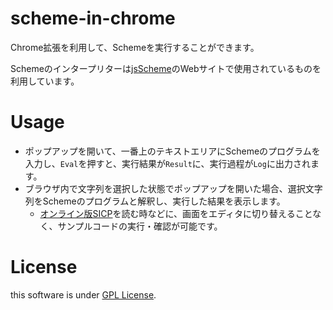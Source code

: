 # scheme-in-chrome

Chrome拡張を利用して、Schemeを実行することができます。

Schemeのインタープリターは[jsScheme](http://bluishcoder.co.nz/jsscheme/)のWebサイトで使用されているものを利用しています。

# Usage

- ポップアップを開いて、一番上のテキストエリアにSchemeのプログラムを入力し、`Eval`を押すと、実行結果が`Result`に、実行過程が`Log`に出力されます。
- ブラウザ内で文字列を選択した状態でポップアップを開いた場合、選択文字列をSchemeのプログラムと解釈し、実行した結果を表示します。
    - [オンライン版SICP](http://mitpress.mit.edu/sicp/full-text/book/book.html)を読む時などに、画面をエディタに切り替えることなく、サンプルコードの実行・確認が可能です。

# License

this software is under [GPL License](http://www.gnu.org/licenses/gpl.html).
